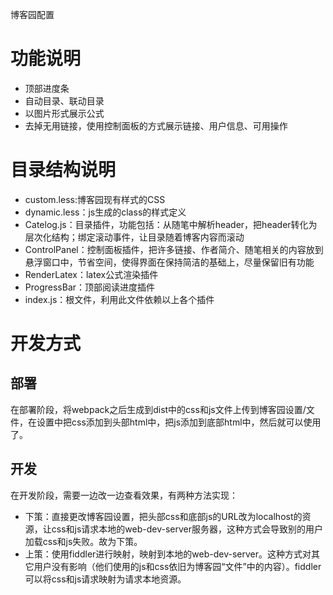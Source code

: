 博客园配置

# 功能说明
* 顶部进度条
* 自动目录、联动目录
* 以图片形式展示公式
* 去掉无用链接，使用控制面板的方式展示链接、用户信息、可用操作

# 目录结构说明
* custom.less:博客园现有样式的CSS
* dynamic.less：js生成的class的样式定义
* Catelog.js：目录插件，功能包括：从随笔中解析header，把header转化为层次化结构；绑定滚动事件，让目录随着博客内容而滚动
* ControlPanel：控制面板插件，把许多链接、作者简介、随笔相关的内容放到悬浮窗口中，节省空间，使得界面在保持简洁的基础上，尽量保留旧有功能
* RenderLatex：latex公式渲染插件
* ProgressBar：顶部阅读进度插件
* index.js：根文件，利用此文件依赖以上各个插件

# 开发方式
## 部署
在部署阶段，将webpack之后生成到dist中的css和js文件上传到博客园设置/文件，在设置中把css添加到头部html中，把js添加到底部html中，然后就可以使用了。

## 开发
在开发阶段，需要一边改一边查看效果，有两种方法实现：
* 下策：直接更改博客园设置，把头部css和底部js的URL改为localhost的资源，让css和js请求本地的web-dev-server服务器，这种方式会导致别的用户加载css和js失败。故为下策。
* 上策：使用fiddler进行映射，映射到本地的web-dev-server。这种方式对其它用户没有影响（他们使用的js和css依旧为博客园“文件”中的内容）。fiddler可以将css和js请求映射为请求本地资源。
